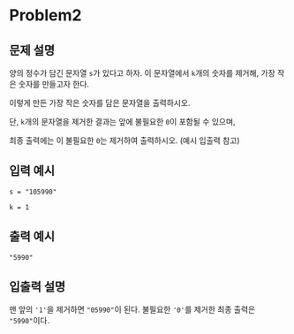 # Problem2

## 문제 설명

양의 정수가 담긴 문자열 `s`가 있다고 하자. 이 문자열에서 `k`개의 숫자를 제거해, 가장 작은 숫자를 만들고자 한다.

이렇게 만든 가장 작은 숫자를 담은 문자열을 출력하시오.

단, `k`개의 문자열을 제거한 결과는 앞에 불필요한 `0`이 포함될 수 있으며,

최종 출력에는 이 불필요한 `0`는 제거하여 출력하시오. (예시 입출력 참고)

## 입력 예시

`s = "105990"`

`k = 1`

## 출력 예시

`"5990"`

## 입출력 설명

맨 앞의 `'1'`을 제거하면 `"05990"`이 된다. 불필요한 `'0'`를 제거한 최종 출력은 `"5990"`이다.
